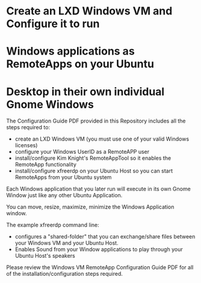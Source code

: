 # Create an LXD Windows VM and Configure it to run  
# Windows applications as RemoteApps on your Ubuntu
# Desktop in their own individual Gnome Windows

The Configuration Guide PDF provided in this Repository includes all the steps required to:

* create an LXD Windows VM (you must use one of your valid Windows licenses)
* configure your Windows UserID as a RemoteAPP user
* install/configure Kim Knight's RemoteAppTool so it enables the RemoteApp functionality
* install/configure xfreerdp on your Ubuntu Host so you can start RemoteApps from your Ubuntu system

Each Windows application that you later run will execute in its own Gnome Window just like any other
Ubuntu Application.

You can move, resize, maximize, minimize the Windows Application window.

The example xfreerdp command line:
* configures a "shared-folder" that you can exchange/share files between your Windows VM and your Ubuntu Host.
* Enables Sound from your Window applications to play through your Ubuntu Host's speakers

Please review the Windows VM RemoteApp Configuration Guide PDF for all of the installation/configuration steps
required.


